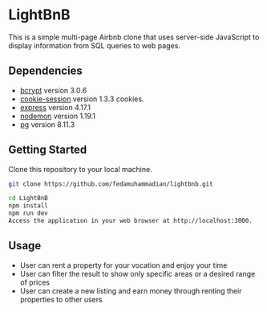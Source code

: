 # LightBnB

This is a simple multi-page Airbnb clone that uses server-side JavaScript to display information from SQL queries to web pages.

## Dependencies

- [bcrypt](https://www.npmjs.com/package/bcrypt) version 3.0.6
- [cookie-session](https://www.npmjs.com/package/cookie-session) version 1.3.3 cookies.
- [express](https://expressjs.com/) version 4.17.1
- [nodemon](https://www.npmjs.com/package/nodemon) version 1.19.1
- [pg](https://www.npmjs.com/package/pg) version 8.11.3

## Getting Started
Clone this repository to your local machine.

```bash
git clone https://github.com/fedamuhammadian/lightbnb.git

cd LightBnB
npm install
npm run dev
Access the application in your web browser at http://localhost:3000.
```

## Usage
- User can rent a property for your vocation and enjoy your time
- User can filter the result to show only specific areas or a desired range of prices 
- User can create a new listing and earn money through renting their properties to other users
